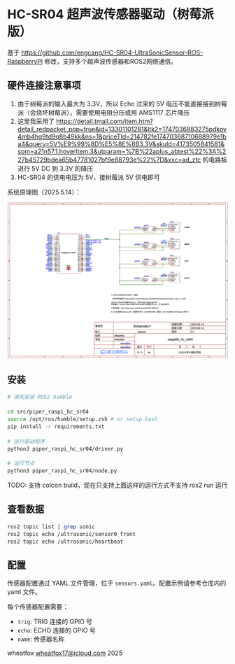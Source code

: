 # HC-SR04 超声波传感器驱动（树莓派版）

基于 https://github.com/engcang/HC-SR04-UltraSonicSensor-ROS-RaspberryPi 修改，支持多个超声波传感器和ROS2网络通信。

## 硬件连接注意事项

1. 由于树莓派的输入最大为 3.3V，所以 Echo 过来的 5V 电压不能直接接到树莓派（会烧坏树莓派），需要使用电阻分压或用 AMS1117 芯片降压
2. 这里我采用了 https://detail.tmall.com/item.htm?detail_redpacket_pop=true&id=13301101281&ltk2=1747036883275pdkov4mb4hg9td9q8b49kk&ns=1&priceTId=214782fe17470368710688979e1ba4&query=5V%E9%99%8D%E5%8E%8B3.3V&skuId=4173505841581&spm=a21n57.1.hoverItem.3&utparam=%7B%22aplus_abtest%22%3A%227b45729bdea65b47781027bf9e88793e%22%7D&xxc=ad_ztc 的电路板进行 5V DC 到 3.3V 的降压
3. HC-SR04 的供电电压为 5V，接树莓派 5V 供电即可

系统原理图（2025.5.14）：

![image](images/sch.png)

## 安装

```bash
# 请先安装 ROS2 humble

cd src/piper_raspi_hc_sr04
source /opt/ros/humble/setup.zsh # or setup.bash
pip install -r requirements.txt

# 运行驱动程序
python3 piper_raspi_hc_sr04/driver.py

# 运行节点
python3 piper_raspi_hc_sr04/node.py
```

TODO: 支持 colcon build，现在只支持上面这样的运行方式不支持 ros2 run 运行

## 查看数据

```bash
ros2 topic list | grep sonic
ros2 topic echo /ultrasonic/sensor0_front
ros2 topic echo /ultrasonic/heartbeat
```

## 配置

传感器配置通过 YAML 文件管理，位于 `sensors.yaml`。配置示例请参考仓库内的 yaml 文件。

每个传感器配置需要：
- `trig`: TRIG 连接的 GPIO 号
- `echo`: ECHO 连接的 GPIO 号
- `name`: 传感器名称


wheatfox wheatfox17@icloud.com 2025